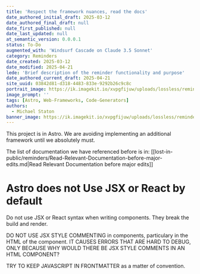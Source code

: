 ```yaml
---
title: 'Respect the framework nuances, read the docs'
date_authored_initial_draft: 2025-03-12
date_authored_final_draft: null
date_first_published: null
date_last_updated: null
at_semantic_version: 0.0.0.1
status: To-Do
augmented_with: 'Windsurf Cascade on Claude 3.5 Sonnet'
category: Reminders
date_created: 2025-03-12
date_modified: 2025-04-21
lede: 'Brief description of the reminder functionality and purpose'
date_authored_current_draft: 2025-04-21
site_uuid: 03842d81-d318-4483-833e-9292b26c9c8c
portrait_image: https://ik.imagekit.io/xvpgfijuw/uploads/lossless/reminders/2025-05-05_portrait_image_Astro-Specifc-Nuances_037b7475-5fe6-4be2-8585-0c2f8f09711c_EywmY5ozr.webp
image_prompt: ''
tags: [Astro, Web-Frameworks, Code-Generators]
authors: 
  - Michael Staton
banner_image: https://ik.imagekit.io/xvpgfijuw/uploads/lossless/reminders/2025-05-05_banner_image_Astro-Specifc-Nuances_45431b20-c669-4f25-ae39-925d80aa2f0b_CZZHD_Rfz.webp
---
```

This project is in Astro. We are avoiding implementing an additional framework until we absolutely must. 

The list of documentation we have referenced before is in:
[[lost-in-public/reminders/Read-Relevant-Documentation-before-major-edits.md|Read Relevant Documentation before major edits]]

# Astro does not Use JSX or React by default

Do not use JSX or React syntax when writing components.  They break the build and render.

DO NOT USE JSX STYLE COMMENTING in components, particulary in the HTML of the component. IT CAUSES ERRORS THAT ARE HARD TO DEBUG, ONLY BECAUSE WHY WOULD THERE BE JSX STYLE COMMENTS IN AN HTML COMPONENT?

TRY TO KEEP JAVASCRIPT IN FRONTMATTER as a matter of convention. 
